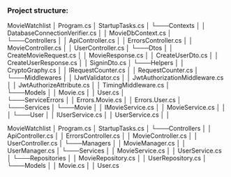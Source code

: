 ### Project structure:

MovieWatchlist
│  Program.cs
│  StartupTasks.cs
│
└───Contexts
│  │  DatabaseConnectionVerifier.cs
│  │  MovieDbContext.cs
│  
└───Controllers
│  │  ApiController.cs
│  │  ErrorsController.cs
│  │  MovieController.cs
│  │  UserController.cs
│
└───Dtos
│  │  CreateMovieRequest.cs
│  │  MovieResponse.cs
│  │  CreateUserDto.cs
│  │  CreateUserResponse.cs
│  │  SigninDto.cs
│
└───Helpers
│  │  CryptoGraphy.cs
│  │  IRequestCounter.cs
│  │  RequestCounter.cs
│  
└───Middlewares
│  │  IJwtValidator.cs
│  │  JwtAuthorizationMiddleware.cs
│  │  JwtAuthorizeAttribute.cs
│  │  TimingMiddleware.cs
│  
└───Models
│  │  Movie.cs
│  │  User.cs
│  
└───ServiceErrors
│  │  Errors.Movie.cs
│  │  Errors.User.cs
│  
└───Services
│  └───Movie
│     │  IMovieService.cs
│     │  MovieService.cs
│     │
│  └───User
│     │  IUserService.cs
│     │  UserService.cs
│     │


MovieWatchlist
│ Program.cs
│ StartupTasks.cs
│
└───Controllers
│ │ ApiController.cs
│ │ ErrorsController.cs
│ │ MovieController.cs
│ │ UserController.cs
│
└───Managers
│ │ MovieManager.cs
│ │ UserManager.cs
│
└───Services
│ │ MovieService.cs
│ │ UserService.cs
│
└───Repositories
│ │ MovieRepository.cs
│ │ UserRepository.cs
│
└───Models
│ │ Movie.cs
│ │ User.cs
